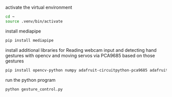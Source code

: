 activate the virtual environment 

```bash
cd ~
source .venv/bin/activate
```

install mediapipe

```bash
pip install mediapipe
```

install additional  libraries for Reading webcam input and detecting hand gestures with opencv and moving servos via PCA9685 based on those gestures

```bash
pip install opencv-python numpy adafruit-circuitpython-pca9685 adafruit-circuitpython-servokit adafruit-blinka
```

run the python program 


```bash
python gesture_control.py
```



